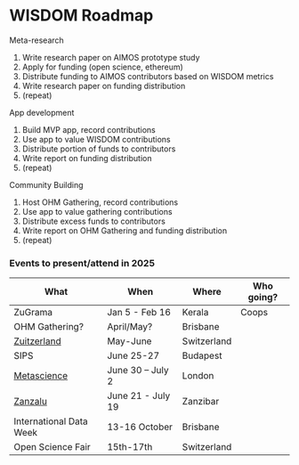 # WISDOM Roadmap

Meta-research
1. Write research paper on AIMOS prototype study
2. Apply for funding (open science, ethereum)
3. Distribute funding to AIMOS contributors based on WISDOM metrics
4. Write research paper on funding distribution
5. (repeat)

App development
1. Build MVP app, record contributions
2. Use app to value WISDOM contributions
3. Distribute portion of funds to contributors
4. Write report on funding distribution
5. (repeat)

Community Building
1. Host OHM Gathering, record contributions
2. Use app to value gathering contributions
3. Distribute excess funds to contributors
4. Write report on OHM Gathering and funding distribution
5. (repeat)


### Events to present/attend in 2025

| What    | When | Where | Who going? |
| --- | --- | --- | --- |
| ZuGrama | Jan 5 - Feb 16 | Kerala | Coops | 
| OHM Gathering? | April/May? | Brisbane | 
| [Zuitzerland](https://zuitzerland.ch/) | May-June | Switzerland |
| SIPS | June 25-27 | Budapest |
| [Metascience](https://metascience.info/) | June 30 – July 2 | London |
| [Zanzalu](https://lu.ma/1kzrdu3s) | June 21 - July 19 | Zanzibar |
| International Data Week | 13-16 October | Brisbane |
| Open Science Fair | 15th-17th | Switzerland |
